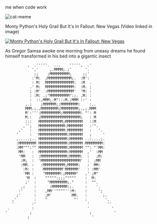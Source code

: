 me when code work

![cat-meme](https://github.com/user-attachments/assets/0bf3df37-2d8e-4e44-aa5d-df5d161a2bfe)

Monty Python's Holy Grail But It's In Fallout: New Vegas (Video linked in image)

[![Monty Python's Holy Grail But It's In Fallout: New Vegas](https://img.youtube.com/vi/CwRttpeyv6o/hqdefault.jpg)](https://www.youtube.com/watch?v=CwRttpeyv6o)

As Gregor Samsa awoke one morning from uneasy dreams he found himself transformed in his bed into a gigantic insect
~~~
          ,  .'''''.  ...    ''''',  .'          
            ','     ,.MMMM;.;'      '.            
             ;;    ;MMMMMMMMM;     ;;'            
            :'M:  ;MMMMMMMMMMM;.  :M':            
            : M:  MMMMMMMMMMMMM:  :M  .           
           .' M:  MMMMMMMMMMMMM:  :M. ;           
           ; :M'  :MMMMMMMMMMMM'  'M: :           
           : :M: .;"MMMMMMMMM":;. ,M: :           
           :  ::,MMM;.M":::M.;MMM ::' :           
         ,.;    ;MMMMMM;:MMMMMMMM:    :,.         
         MMM.;.,MMMMMMMM;MMMMMMMM;.,;.MMM         
         M':''':MMMMMMMMM;MMMMMMMM: "': M         
         M.:   ;MMMMMMMMMMMMMMMMMM;   : M         
         :::   MMMMMMMMMMM;MMMMMMMM   ::M         
        ,'';   MMMMMMMMMMMM:MMMMMMM   :'".        
      ,'   :   MMMMMMMMMMMM:MMMMMMM   :   '.      
     '     :  'MMMMMMMMMMMMM:MMMMMM   ;     '     
     ,.....;.. MMMMMMMMMMMMM:MMMMMM ..:....;.     
     :MMMMMMMM MMMMMMMMMMMMM:MMMMMM MMMMMMMM:     
     :MM""":"" MMMMMMMMMMMMM:MMMMMM "": "'MM:     
      MM:   :  MMMMMMMMMMMMM:MMMMMM  ,'  :MM      
      'MM   :  :MMMMMMMMMMMM:MMMMM:  :   ;M:      
       :M;  :  'MMMMMMMMMMMMMMMMMM'  :  ;MM       
       :MM. :   :MMMMMMMMMM;MMMMM:   :  MM:       
        :M: :    MMMMMMMMM'MMMMMM'   : :MM'       
        'MM :    "MMMMMMM:;MMMMM"   ,' ;M"        
         'M  :    """"":;;;"""""    :  M:         
         ;'  :     "MMMMMMMM;."     :  "".        
       ,;    :      :MMMMMMM:;.     :    '.       
      :'     :    ,MM''""""'':M:    :     ';      
     ;'      :    ;M'         MM.   :       ;.    
   ,'        :    "            "'   :        '.   
   '        :'                       '        ''  
 .          :                        '          ' 
'          ;                          ;          '
          ;                            '
~~~
